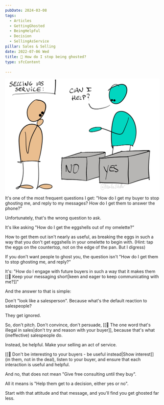 ```yaml
---
pubDate: 2024-03-08
tags:
  - Articles
  - GettingGhosted
  - BeingHelpful
  - Decision
  - SellingAsService
pillar: Sales & Selling
date: 2022-07-06 Wed
title: 📄 How do I stop being ghosted?
type: sfcContent

---
```


![](Media/SalesFlowCoach.app_Selling-as-service_MartinStellar.jpg)
It's one of the most frequent questions I get: "How do I get my buyer to stop ghosting me, and reply to my messages? How do I get them to answer the phone?"

Unfortunately, that's the wrong question to ask.

It's like asking "How do I get the eggshells out of my omelette?"

How to get them out isn't nearly as useful, as breaking the eggs in such a way that you don't get eggshells in your omelette to begin with. (Hint: tap the eggs on the countertop, not on the edge of the pan. But I digress)

If you don't want people to ghost you, the question isn't "How do I get them to stop ghosting me, and reply?"

It's: "How do I engage with future buyers in such a way that it makes them [[📄 Keep your messaging short|keen and eager to keep communicating with me?]]"

And the answer to that is simple:

Don't "look like a salesperson". Because what's the default reaction to salespeople?

They get ignored.

So, don't pitch. Don't convince, don't persuade, [[📄 The one word that's illegal in sales|don't try and reason with your buyer]], because that's what (ineffective) salespeople do.

Instead, be helpful. Make your selling an act of service.

[[📄 Don't be interesting to your buyers - be useful instead|Show interest]] (in them, not in the deal), listen to your buyer, and ensure that each interaction is useful and helpful.

And no, that does not mean "Give free consulting until they buy".

All it means is "Help them get to a decision, either yes or no".

Start with that attitude and that message, and you'll find you get ghosted far less.



